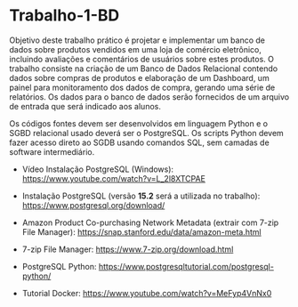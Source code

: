 # Trabalho-1-BD

Objetivo deste trabalho prático é projetar e implementar um banco de dados sobre produtos vendidos em uma loja de comércio eletrônico,
incluindo avaliações e comentários de usuários sobre estes produtos. O trabalho consiste na criação de um Banco de Dados Relacional
contendo dados sobre compras de produtos e elaboração de um Dashboard, um painel para monitoramento dos dados de compra, gerando
uma série de relatórios. Os dados para o banco de dados serão fornecidos de um arquivo de entrada que será indicado aos alunos.

Os códigos fontes devem ser desenvolvidos em linguagem Python e o SGBD relacional usado deverá ser o PostgreSQL. Os scripts Python
devem fazer acesso direto ao SGDB usando comandos SQL, sem camadas de software intermediário.

- Vídeo Instalação PostgreSQL (Windows): https://www.youtube.com/watch?v=L_2l8XTCPAE

- Instalação PostgreSQL (versão **15.2** será a utilizada no trabalho): https://www.postgresql.org/download/

- Amazon Product Co-purchasing Network Metadata (extrair com 7-zip File Manager): https://snap.stanford.edu/data/amazon-meta.html

- 7-zip File Manager: https://www.7-zip.org/download.html

- PostgreSQL Python: https://www.postgresqltutorial.com/postgresql-python/

- Tutorial Docker: https://www.youtube.com/watch?v=MeFyp4VnNx0
